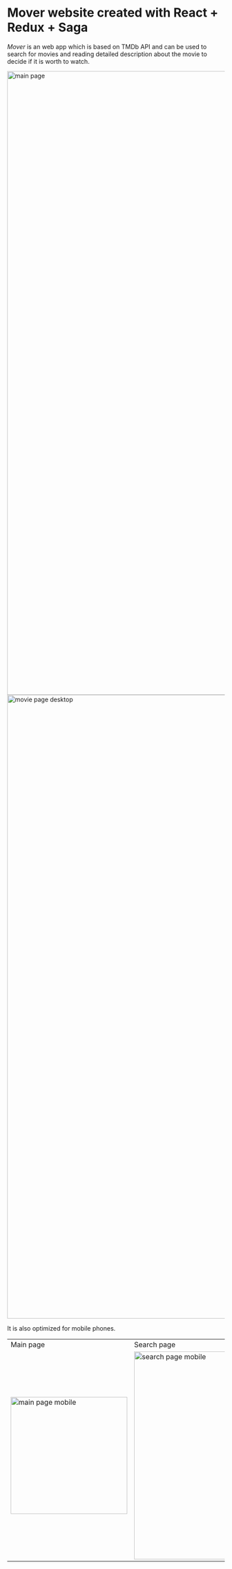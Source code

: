 # Mover website created with React + Redux + Saga

*Mover* is an web app which is based on TMDb API and can be used to search for movies and reading detailed description about the movie to decide if it is worth to watch. 

<img width="1440" alt="main page" src="https://user-images.githubusercontent.com/43180231/96329084-4cfddb80-1052-11eb-96f1-256372644dac.png">
<img width="1440" alt="movie page desktop" src="https://user-images.githubusercontent.com/43180231/96329087-538c5300-1052-11eb-9926-199471b36e10.png">

It is also optimized for mobile phones.

<table>
  <tr>
    <td>Main page</td>
     <td>Search page</td>
     <td>Movie page</td>
  </tr>
  <tr>
    <td><img width=270 heiht=1060 alt="main page mobile" src="https://user-images.githubusercontent.com/43180231/96329088-5424e980-1052-11eb-9477-4412fba26e38.png"></td>
    <td><img width=270 height=480 alt="search page mobile" src="https://user-images.githubusercontent.com/43180231/96329403-14abcc80-1055-11eb-89e6-df74fea72dfb.png"></td>
    <td><img width=270 height=480 alt="movie page mobile" src="https://user-images.githubusercontent.com/43180231/96329527-7caee280-1056-11eb-9969-6429a5adf823.png"></td>
  </tr>
 </table>
